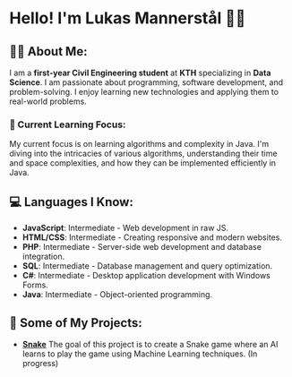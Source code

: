 # Hello! I'm Lukas Mannerstål 👨‍💻

## 👨‍🎓 About Me:
I am a **first-year Civil Engineering student** at **KTH** specializing in **Data Science**. I am passionate about programming, software development, and problem-solving. I enjoy learning new technologies and applying them to real-world problems.

### 🚀 Current Learning Focus:
My current focus is on learning algorithms and complexity in Java. I'm diving into the intricacies of various algorithms, understanding their time and space complexities, and how they can be implemented efficiently in Java. 

## 💻 Languages I Know:

- **JavaScript**: Intermediate - Web development in raw JS.
- **HTML/CSS**: Intermediate - Creating responsive and modern websites.
- **PHP**: Intermediate - Server-side web development and database integration.
- **SQL**: Intermediate - Database management and query optimization.
- **C#**: Intermediate - Desktop application development with Windows Forms.
- **Java**: Intermediate - Object-oriented programming.

## 📂 Some of My Projects:

- [**Snake**](https://github.com/lukasmannerstal/Snake) The goal of this project is to create a Snake game where an AI learns to play the game using Machine Learning techniques. (In progress)
